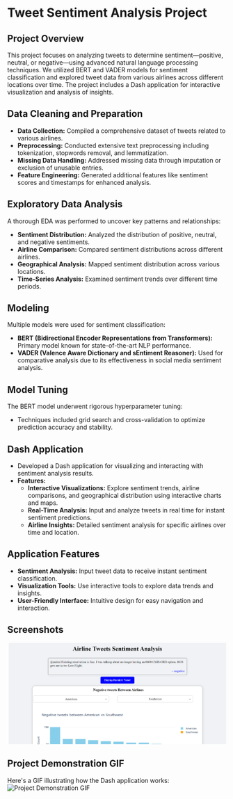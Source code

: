 # Tweet Sentiment Analysis Project

## Project Overview
This project focuses on analyzing tweets to determine sentiment—positive, neutral, or negative—using advanced natural language processing techniques. We utilized BERT and VADER models for sentiment classification and explored tweet data from various airlines across different locations over time. The project includes a Dash application for interactive visualization and analysis of insights.

## Data Cleaning and Preparation
- **Data Collection:** Compiled a comprehensive dataset of tweets related to various airlines.
- **Preprocessing:** Conducted extensive text preprocessing including tokenization, stopwords removal, and lemmatization.
- **Missing Data Handling:** Addressed missing data through imputation or exclusion of unusable entries.
- **Feature Engineering:** Generated additional features like sentiment scores and timestamps for enhanced analysis.

## Exploratory Data Analysis
A thorough EDA was performed to uncover key patterns and relationships:
- **Sentiment Distribution:** Analyzed the distribution of positive, neutral, and negative sentiments.
- **Airline Comparison:** Compared sentiment distributions across different airlines.
- **Geographical Analysis:** Mapped sentiment distribution across various locations.
- **Time-Series Analysis:** Examined sentiment trends over different time periods.

## Modeling
Multiple models were used for sentiment classification:
- **BERT (Bidirectional Encoder Representations from Transformers):** Primary model known for state-of-the-art NLP performance.
- **VADER (Valence Aware Dictionary and sEntiment Reasoner):** Used for comparative analysis due to its effectiveness in social media sentiment analysis.

## Model Tuning
The BERT model underwent rigorous hyperparameter tuning:
- Techniques included grid search and cross-validation to optimize prediction accuracy and stability.

## Dash Application
- Developed a Dash application for visualizing and interacting with sentiment analysis results.
- **Features:**
  - **Interactive Visualizations:** Explore sentiment trends, airline comparisons, and geographical distribution using interactive charts and maps.
  - **Real-Time Analysis:** Input and analyze tweets in real time for instant sentiment predictions.
  - **Airline Insights:** Detailed sentiment analysis for specific airlines over time and location.

## Application Features
- **Sentiment Analysis:** Input tweet data to receive instant sentiment classification.
- **Visualization Tools:** Use interactive tools to explore data trends and insights.
- **User-Friendly Interface:** Intuitive design for easy navigation and interaction.

## Screenshots
![Dash Application Overview](Airplanetweets/images/image.png)
  
## Project Demonstration GIF
Here's a GIF illustrating how the Dash application works:
![Project Demonstration GIF](Airplanetweets/images/twitter.gif)